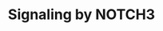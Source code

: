 ---
annotations:
- type: Pathway Ontology
  value: signaling pathway
authors:
- ReactomeTeam
- Anwesha
- Egonw
- DeSl
description: Similar to NOTCH1, NOTCH3 is activated by delta-like and jagged ligands
  (DLL/JAG) expressed in trans on a neighboring cell. The activation triggers cleavage
  of NOTCH3, first by ADAM10 at the S2 cleavage site, then by gamma-secretase at the
  S3 cleavage site, resulting in the release of the intracellular domain of NOTCH3,
  NICD3, into the cytosol. NICD3 subsequently traffics to the nucleus where it acts
  as a transcriptional regulator. NOTCH3 expression pattern is more restricted than
  the expression patterns of NOTCH1 and NOTCH2, with predominant expression of NOTCH3
  in vascular smooth muscle cells, lymphocytes and the nervous system (reviewed by
  Bellavia et al. 2008). Based on the study of Notch3 knockout mice, Notch3 is not
  essential for embryonic development or fertility (Krebs et al. 2003).<p><p>Germline
  gain-of-function NOTCH3 mutations are an underlying cause of the CADASIL syndrome
  - cerebral autosomal dominant arteriopathy with subcortical infarcts and leukoencephalopathy.
  CADASIL is characterized by degeneration and loss of vascular smooth muscle cells
  from the arterial wall, predisposing affected individuals to an early onset stroke
  (Storkebaum et al. 2011). NOTCH3 promotes survival of vascular smooth muscle cells
  at least in part by induction of CFLAR (c FLIP), an inhibitor of FASLG activated
  death receptor signaling. The mechanism of NOTCH3 mediated upregulation of CFLAR
  is unknown; it is independent of the NOTCH3 coactivator complex and involves an
  unelucidated crosstalk with the RAS/RAF/MAPK pathway (Wang et al. 2002).<p><p>In
  rat brain, NOTCH3 and NOTCH1 are expressed at sites of adult neurogenesis, such
  as the dentate gyrus (Irvin et al. 2001). NOTCH3, similar to NOTCH1, promotes differentiation
  of the rat adult hippocampus derived multipotent neuronal progenitors into astroglia
  (Tanigaki et al. 2001). NOTCH1, NOTCH2, NOTCH3, and their ligand DLL1 are expressed
  in neuroepithelial precursor cells in the neural tube of mouse embryos. Together,
  they signal to inhibit neuronal differentiation of neuroepithelial precursors. Expression
  of NOTCH3 in mouse neuroepithelial precursors is stimulated by growth factors BMP2,
  FGF2, Xenopus TGF beta5 - homologous to TGFB1, LIF, and NTF3 (Faux et al. 2001).<p>In
  mouse telencephalon, NOTCH3, similar to NOTCH1, promotes radial glia and neuronal
  progenitor phenotype. This can, at least in part be attributed to NOTCH mediated
  activation of RBPJ-dependent and HES5-dependent transcription (Dang et al. 2006).<p>In
  mouse spinal cord, Notch3 is involved in neuronal differentiation and maturation.
  Notch3 knockout mice have a decreased number of mature inhibitory interneurons in
  the spinal cord, which may be involved in chronic pain conditions (Rusanescu and
  Mao 2014).<p><p>NOTCH3 amplification was reported in breast cancer, where NOTCH3
  promotes proliferation and survival of ERBB2 negative breast cancer cells (Yamaguchi
  et al. 2008), and it has also been reported in ovarian cancer (Park et al. 2006).
  NOTCH3 signaling is involved in TGF beta (TGFB1) signaling-induced eptihelial to
  mesenchimal transition (EMT) (Ohashi et al. 2011, Liu et al. 2014)<p><p>NOTCH3 indirectly
  promotes development of regulatory T cells (Tregs). NOTCH3 signaling activates pre-TCR-dependent
  and PKC-theta (PRKCQ)-dependent NF-kappaB (NFKB) activation, resulting in induction
  of FOXP3 expression (Barbarulo et al. 2011). Deregulated NOTCH3 and pre-TCR signaling
  contributes to development of leukemia and lymphoma (Bellavia et al. 2000, Bellavia
  et al. 2002).  View original pathway at [http://www.reactome.org/PathwayBrowser/#DIAGRAM=9012852
  Reactome].
last-edited: 2021-01-25
organisms:
- Homo sapiens
redirect_from:
- /index.php/Pathway:WP2722
- /instance/WP2722
schema-jsonld:
- '@context': https://schema.org/
  '@id': https://wikipathways.github.io/pathways/WP2722.html
  '@type': Dataset
  creator:
    '@type': Organization
    name: WikiPathways
  description: Similar to NOTCH1, NOTCH3 is activated by delta-like and jagged ligands
    (DLL/JAG) expressed in trans on a neighboring cell. The activation triggers cleavage
    of NOTCH3, first by ADAM10 at the S2 cleavage site, then by gamma-secretase at
    the S3 cleavage site, resulting in the release of the intracellular domain of
    NOTCH3, NICD3, into the cytosol. NICD3 subsequently traffics to the nucleus where
    it acts as a transcriptional regulator. NOTCH3 expression pattern is more restricted
    than the expression patterns of NOTCH1 and NOTCH2, with predominant expression
    of NOTCH3 in vascular smooth muscle cells, lymphocytes and the nervous system
    (reviewed by Bellavia et al. 2008). Based on the study of Notch3 knockout mice,
    Notch3 is not essential for embryonic development or fertility (Krebs et al. 2003).<p><p>Germline
    gain-of-function NOTCH3 mutations are an underlying cause of the CADASIL syndrome
    - cerebral autosomal dominant arteriopathy with subcortical infarcts and leukoencephalopathy.
    CADASIL is characterized by degeneration and loss of vascular smooth muscle cells
    from the arterial wall, predisposing affected individuals to an early onset stroke
    (Storkebaum et al. 2011). NOTCH3 promotes survival of vascular smooth muscle cells
    at least in part by induction of CFLAR (c FLIP), an inhibitor of FASLG activated
    death receptor signaling. The mechanism of NOTCH3 mediated upregulation of CFLAR
    is unknown; it is independent of the NOTCH3 coactivator complex and involves an
    unelucidated crosstalk with the RAS/RAF/MAPK pathway (Wang et al. 2002).<p><p>In
    rat brain, NOTCH3 and NOTCH1 are expressed at sites of adult neurogenesis, such
    as the dentate gyrus (Irvin et al. 2001). NOTCH3, similar to NOTCH1, promotes
    differentiation of the rat adult hippocampus derived multipotent neuronal progenitors
    into astroglia (Tanigaki et al. 2001). NOTCH1, NOTCH2, NOTCH3, and their ligand
    DLL1 are expressed in neuroepithelial precursor cells in the neural tube of mouse
    embryos. Together, they signal to inhibit neuronal differentiation of neuroepithelial
    precursors. Expression of NOTCH3 in mouse neuroepithelial precursors is stimulated
    by growth factors BMP2, FGF2, Xenopus TGF beta5 - homologous to TGFB1, LIF, and
    NTF3 (Faux et al. 2001).<p>In mouse telencephalon, NOTCH3, similar to NOTCH1,
    promotes radial glia and neuronal progenitor phenotype. This can, at least in
    part be attributed to NOTCH mediated activation of RBPJ-dependent and HES5-dependent
    transcription (Dang et al. 2006).<p>In mouse spinal cord, Notch3 is involved in
    neuronal differentiation and maturation. Notch3 knockout mice have a decreased
    number of mature inhibitory interneurons in the spinal cord, which may be involved
    in chronic pain conditions (Rusanescu and Mao 2014).<p><p>NOTCH3 amplification
    was reported in breast cancer, where NOTCH3 promotes proliferation and survival
    of ERBB2 negative breast cancer cells (Yamaguchi et al. 2008), and it has also
    been reported in ovarian cancer (Park et al. 2006). NOTCH3 signaling is involved
    in TGF beta (TGFB1) signaling-induced eptihelial to mesenchimal transition (EMT)
    (Ohashi et al. 2011, Liu et al. 2014)<p><p>NOTCH3 indirectly promotes development
    of regulatory T cells (Tregs). NOTCH3 signaling activates pre-TCR-dependent and
    PKC-theta (PRKCQ)-dependent NF-kappaB (NFKB) activation, resulting in induction
    of FOXP3 expression (Barbarulo et al. 2011). Deregulated NOTCH3 and pre-TCR signaling
    contributes to development of leukemia and lymphoma (Bellavia et al. 2000, Bellavia
    et al. 2002).  View original pathway at [http://www.reactome.org/PathwayBrowser/#DIAGRAM=9012852
    Reactome].
  keywords:
  - 'UBC(609-684) '
  - 'RBPJ '
  - 'UBC(153-228) '
  - 'PLXND1 gene '
  - 'TACC3 '
  - NEXT3
  - ATP
  - HES5
  - 'NICD3 '
  - WWP2
  - 'PSENEN '
  - HEY1
  - 'UBC(457-532) '
  - 'Ub-JAG2 '
  - p-Y701-STAT1 dimer
  - 'NICD1 '
  - complexes
  - 'NEXT3 '
  - DLGAP5 gene
  - PLXND1 gene
  - 'UBC(229-304) '
  - MIB/NEURL
  - 'UBC(381-456) '
  - complex:HES1 gene
  - 'APH1A '
  - 'MIB2 '
  - 'APH1B '
  - HES5 gene
  - JAG1:NOTCH3
  - 'PSEN2(298-448) '
  - p-Y701-STAT1
  - complex:DLGAP5 gene
  - 'p-Y701-STAT1 '
  - 'UBC(1-76) '
  - 'SNW1 '
  - PLXND1
  - 'UBB(77-152) '
  - 'Ub-NICD3 '
  - HEYL Gene
  - 'PBX1 gene '
  - p-Y-NICD3
  - 'HEYL Gene '
  - 'Ub-JAG1 '
  - NEXT3,NICD3:WWP2
  - ADP
  - 'UBC(533-608) '
  - DLL/JAG:NOTCH3
  - 'JAG2 '
  - 'UBB(1-76) '
  - DLL4
  - 'HEY1 gene '
  - 'HES1 gene '
  - 'Zn2+ '
  - 'NOTCH3(1572-2321) '
  - complex:PTCRA gene
  - dimer:HEY1 gene
  - Ub-NEXT3,Ub-NICD3:WWP2
  - 'Ub-NEXT3 '
  - complex:WWC1 gene
  - 'KAT2B '
  - NOTCH3 coactivator
  - complex:PBX1 gene
  - 'DLL4 '
  - NOTCH3(1629-1661)
  - JAG2:NOTCH3
  - PBX1 gene
  - DLGAP5
  - 'UBC(305-380) '
  - coactivator
  - 'NOTCH3(40-1628) '
  - HES1
  - JAG1
  - NICD3:TACC3
  - Ub-DLL/JAG:NOTCH3(40-1628)
  - complex
  - FABP7
  - 'DLGAP5 gene '
  - 'Ub-DLL1 '
  - 'ADAM10 '
  - DLL4:NOTCH3
  - 'Ub-DLL4 '
  - EGF:p-6Y-EGFR dimer
  - 'JAG1 '
  - MAML
  - JAG2
  - PBX1
  - 'RPS27A(1-76) '
  - 'NCSTN '
  - DLL1
  - 'YBX1 '
  - 'MAML3 '
  - RBPJ
  - Ub
  - 'PSEN2(1-297) '
  - ADAM10:Zn2+
  - NICD3
  - complex:p-Y701-STAT1 dimer:HES1 gene
  - 'NEURL1B '
  - '14xGlcS-10xFucT-4xFucS-NOTCH3(40-1571) '
  - 'MAML1 '
  - 'DLL1 '
  - Ub-DLL/JAG:NOTCH3
  - EGF:p-6Y-EGFR
  - 'CREBBP '
  - 'PTCRA gene '
  - gamma-secretase
  - YBX1:NOTCH3
  - HEY1 gene
  - 'EGF '
  - HEYL
  - IK1
  - DLL1:NOTCH3
  - HEY2 gene
  - 'WWP2 '
  - 'UBB(153-228) '
  - complex:HEYL gene
  - HEY2
  - NOTCH1,NOTCH3
  - PTCRA
  - WWC1 gene
  - 'MIB1 '
  - 'PSEN1(299-467) '
  - NEXT3,NICD3
  - 'NEURL '
  - NOTCH3
  - 'KAT2A '
  - 'p-6Y-EGFR '
  - 'MAMLD1 '
  - IK1:PTCRA gene
  - 'UBA52(1-76) '
  - PTCRA gene
  - 'EP300 '
  - WWC1
  - 'PSEN1(1-298) '
  - complex:PLXND1 gene
  - dimer:NICD3
  - 'MAML2 '
  - HES1 gene
  - YBX1
  - 'UBC(77-152) '
  - FABP7 gene
  - 'IK1 '
  - TACC3
  - 'WWC1 gene '
  license: CC0
  name: Signaling by NOTCH3
seo: CreativeWork
title: Signaling by NOTCH3
wpid: WP2722
---